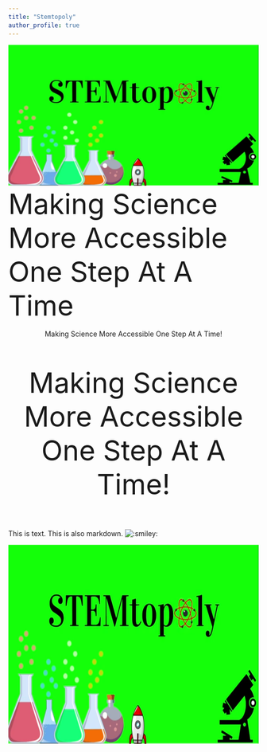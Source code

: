 ```yaml
---
title: "Stemtopoly"
author_profile: true
---
```

![image](/assets/images/StemtopolyPic.PNG)
<span style="font-size:4em;"> Making Science More Accessible One Step At A Time</span>
<p style="text-align:center">Making Science More Accessible One Step At A Time!</p>
<p style="text-align:center; font-size:4em">Making Science More Accessible One Step At A Time!</p>
 <p>This is text. This is also markdown. <img class="emoji" title=":smiley:" alt=":smiley:" src="https://github.githubassets.com/images/icons/emoji/unicode/1f603.png" height="20" width="20"></p>
<img src="/assets/images/StemtopolyPic.PNG" width="600" height="400">
